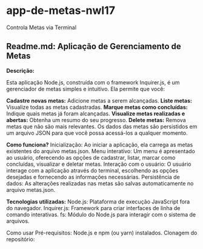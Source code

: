 # app-de-metas-nwl17
 Controla Metas via Terminal

## Readme.md: Aplicação de Gerenciamento de Metas
**Descrição:**

Esta aplicação Node.js, construída com o framework Inquirer.js, é um gerenciador de metas simples e intuitivo. Ela permite que você:

**Cadastre novas metas:** Adicione metas a serem alcançadas.
**Liste metas:** Visualize todas as metas cadastradas.
**Marque metas como concluídas:** Indique quais metas já foram alcançadas.
**Visualize metas realizadas e abertas:** Obtenha um resumo do seu progresso.
**Delete metas:** Remova metas que não são mais relevantes.
Os dados das metas são persistidos em um arquivo JSON para que você possa acessá-los a qualquer momento.

**Como funciona?**
Inicialização: Ao iniciar a aplicação, ela carrega as metas existentes do arquivo metas.json.
Menu interativo: Um menu é apresentado ao usuário, oferecendo as opções de cadastrar, listar, marcar como concluídas, visualizar e deletar metas.
Interação com o usuário: O usuário interage com a aplicação através do terminal, escolhendo as opções desejadas e fornecendo as informações necessárias.
Persistência de dados: As alterações realizadas nas metas são salvas automaticamente no arquivo metas.json.

**Tecnologias utilizadas:**
Node.js: Plataforma de execução JavaScript fora do navegador.
Inquirer.js: Framework para criar interfaces de linha de comando interativas.
fs: Módulo do Node.js para interagir com o sistema de arquivos.

Como usar
Pré-requisitos:
Node.js e npm (ou yarn) instalados.
Clonagem do repositório:
